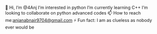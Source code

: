 👋 Hi, I’m @4Anj
I’m interested in python
I’m currently learning C++
I’m looking to collaborate on python advanced codes
📫 How to reach me:anjanabnair9704@gmail.com
⚡ Fun fact: I am as clueless as nobody ever would be

<!--
**4Anj/4Anj** is a ✨ _special_ ✨ repository because its `README.md` (this file) appears on your GitHub profile.

Here are some ideas to get you started:

- 🔭 I’m currently working on ...
- 🌱 I’m currently learning ...
- 👯 I’m looking to collaborate on ...
- 🤔 I’m looking for help with ...
- 💬 Ask me about ...
- 📫 How to reach me: ...
- 😄 Pronouns: ...
- ⚡ Fun fact: ...
-->
